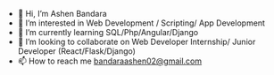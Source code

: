 - 👋 Hi, I’m Ashen Bandara
- 👀 I’m interested in Web Development / Scripting/ App Development
- 🌱 I’m currently learning SQL/Php/Angular/Django
- 💞️ I’m looking to collaborate on Web Developer Internship/ Junior Developer (React/Flask/Django)
- 📫 How to reach me bandaraashen02@gmail.com

<!---
ashenbandara02/ashenbandara02 is a ✨ special ✨ repository because its `README.md` (this file) appears on your GitHub profile.
You can click the Preview link to take a look at your changes.
--->
